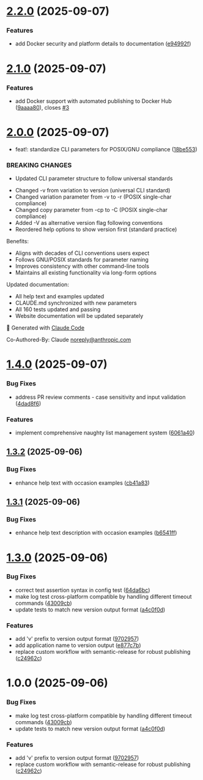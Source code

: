 # [2.2.0](https://github.com/gift-calc/gift-calc/compare/v2.1.0...v2.2.0) (2025-09-07)


### Features

* add Docker security and platform details to documentation ([e94992f](https://github.com/gift-calc/gift-calc/commit/e94992fdd9e68829bd3322247eb3834e967b6518))

# [2.1.0](https://github.com/gift-calc/gift-calc/compare/v2.0.0...v2.1.0) (2025-09-07)


### Features

* add Docker support with automated publishing to Docker Hub ([9aaaa80](https://github.com/gift-calc/gift-calc/commit/9aaaa80a24c4c547b37a36860076c6426c389a8f)), closes [#3](https://github.com/gift-calc/gift-calc/issues/3)

# [2.0.0](https://github.com/gift-calc/gift-calc/compare/v1.4.0...v2.0.0) (2025-09-07)


* feat!: standardize CLI parameters for POSIX/GNU compliance ([18be553](https://github.com/gift-calc/gift-calc/commit/18be553e1bb992a773645d67a7dbceefc1026185))


### BREAKING CHANGES

* Updated CLI parameter structure to follow universal standards

- Changed -v from variation to version (universal CLI standard)
- Changed variation parameter from -v to -r (POSIX single-char compliance)
- Changed copy parameter from -cp to -C (POSIX single-char compliance)
- Added -V as alternative version flag following conventions
- Reordered help options to show version first (standard practice)

Benefits:
- Aligns with decades of CLI conventions users expect
- Follows GNU/POSIX standards for parameter naming
- Improves consistency with other command-line tools
- Maintains all existing functionality via long-form options

Updated documentation:
- All help text and examples updated
- CLAUDE.md synchronized with new parameters
- All 160 tests updated and passing
- Website documentation will be updated separately

🤖 Generated with [Claude Code](https://claude.ai/code)

Co-Authored-By: Claude <noreply@anthropic.com>

# [1.4.0](https://github.com/gift-calc/gift-calc/compare/v1.3.2...v1.4.0) (2025-09-07)


### Bug Fixes

* address PR review comments - case sensitivity and input validation ([4dad8f6](https://github.com/gift-calc/gift-calc/commit/4dad8f63cc1ec220fd6c1d29598d7524d7710a38))


### Features

* implement comprehensive naughty list management system ([6061a40](https://github.com/gift-calc/gift-calc/commit/6061a40eef0d345425aa1eff2a4a7211cd8a35d2))

## [1.3.2](https://github.com/gift-calc/gift-calc/compare/v1.3.1...v1.3.2) (2025-09-06)


### Bug Fixes

* enhance help text with occasion examples ([cb41a83](https://github.com/gift-calc/gift-calc/commit/cb41a833e4ca7ed4cea4ca924244e513f6d4ec42))

## [1.3.1](https://github.com/gift-calc/gift-calc/compare/v1.3.0...v1.3.1) (2025-09-06)


### Bug Fixes

* enhance help text description with occasion examples ([b6541ff](https://github.com/gift-calc/gift-calc/commit/b6541ffb86cf403931b508cec99826dff9ae9733))

# [1.3.0](https://github.com/gift-calc/gift-calc/compare/v1.2.1...v1.3.0) (2025-09-06)


### Bug Fixes

* correct test assertion syntax in config test ([64da6bc](https://github.com/gift-calc/gift-calc/commit/64da6bcd43551b013b7c7a482d7a2d23d891608f))
* make log test cross-platform compatible by handling different timeout commands ([43009cb](https://github.com/gift-calc/gift-calc/commit/43009cbc1d524d5d31e179d605f7b41feb08516a))
* update tests to match new version output format ([a4c0f0d](https://github.com/gift-calc/gift-calc/commit/a4c0f0d9ffbee2cdafd166b90e0f13c7810bc7ed))


### Features

* add 'v' prefix to version output format ([9702957](https://github.com/gift-calc/gift-calc/commit/97029578662f8071e28fdfdef8c6c297cc710e62))
* add application name to version output ([e877c7b](https://github.com/gift-calc/gift-calc/commit/e877c7b45918b9cbb128dbd55f8203457625bae1))
* replace custom workflow with semantic-release for robust publishing ([c24962c](https://github.com/gift-calc/gift-calc/commit/c24962c4f9759d5e822295ab50b22f982759a3ae))

# 1.0.0 (2025-09-06)


### Bug Fixes

* make log test cross-platform compatible by handling different timeout commands ([43009cb](https://github.com/gift-calc/gift-calc/commit/43009cbc1d524d5d31e179d605f7b41feb08516a))
* update tests to match new version output format ([a4c0f0d](https://github.com/gift-calc/gift-calc/commit/a4c0f0d9ffbee2cdafd166b90e0f13c7810bc7ed))


### Features

* add 'v' prefix to version output format ([9702957](https://github.com/gift-calc/gift-calc/commit/97029578662f8071e28fdfdef8c6c297cc710e62))
* replace custom workflow with semantic-release for robust publishing ([c24962c](https://github.com/gift-calc/gift-calc/commit/c24962c4f9759d5e822295ab50b22f982759a3ae))
